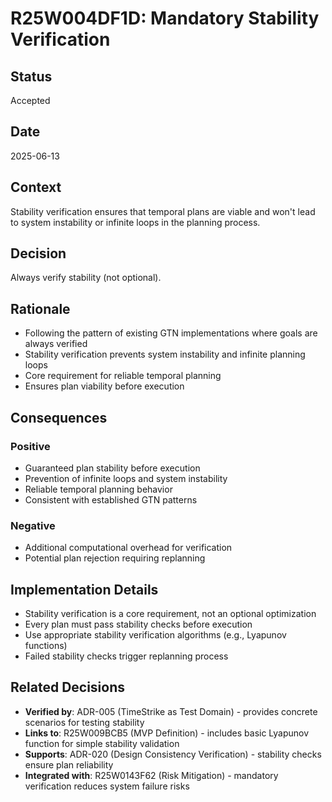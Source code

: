# R25W004DF1D: Mandatory Stability Verification

<!-- @adr_serial R25W004DF1D -->

## Status

Accepted

## Date

2025-06-13

## Context

Stability verification ensures that temporal plans are viable and won't lead to system instability or infinite loops in the planning process.

## Decision

Always verify stability (not optional).

## Rationale

- Following the pattern of existing GTN implementations where goals are always verified
- Stability verification prevents system instability and infinite planning loops
- Core requirement for reliable temporal planning
- Ensures plan viability before execution

## Consequences

### Positive

- Guaranteed plan stability before execution
- Prevention of infinite loops and system instability
- Reliable temporal planning behavior
- Consistent with established GTN patterns

### Negative

- Additional computational overhead for verification
- Potential plan rejection requiring replanning

## Implementation Details

- Stability verification is a core requirement, not an optional optimization
- Every plan must pass stability checks before execution
- Use appropriate stability verification algorithms (e.g., Lyapunov functions)
- Failed stability checks trigger replanning process

## Related Decisions

- **Verified by**: ADR-005 (TimeStrike as Test Domain) - provides concrete scenarios for testing stability
- **Links to**: R25W009BCB5 (MVP Definition) - includes basic Lyapunov function for simple stability validation
- **Supports**: ADR-020 (Design Consistency Verification) - stability checks ensure plan reliability
- **Integrated with**: R25W0143F62 (Risk Mitigation) - mandatory verification reduces system failure risks
